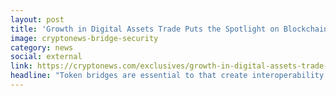 ```yaml
---
layout: post
title: 'Growth in Digital Assets Trade Puts the Spotlight on Blockchain Bridge Security Risks'
image: cryptonews-bridge-security
category: news
social: external
link: https://cryptonews.com/exclusives/growth-in-digital-assets-trade-puts-the-spotlight-on-blockchain-bridge-security-risks.htm
headline: "Token bridges are essential to that create interoperability between blockchains, but some of them did not come under the same technical scrutiny as the blockchains themselves, and the strong demand for their use as lead to the proliferation of bridges with relatively weak security mechanisms."
---
```

